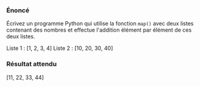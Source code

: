 ### Énoncé

Écrivez un programme Python qui utilise la fonction `map()` avec deux listes contenant des nombres et effectue l'addition élément par élément de ces deux listes.

Liste 1 : [1, 2, 3, 4]
Liste 2 : [10, 20, 30, 40]

### Résultat attendu

[11, 22, 33, 44]
